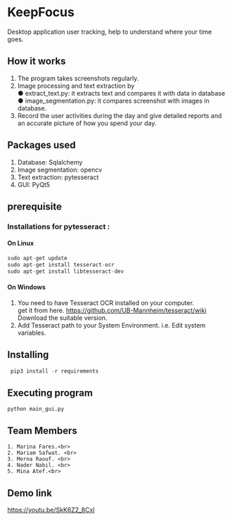 # KeepFocus
Desktop application user tracking, help to understand where your time goes. 

## How it works
1. The program takes screenshots regularly.
2. Image processing and text extraction by <br />
● extract_text.py: it extracts text and compares it with data in database<br />
● image_segmentation.py: it compares screenshot with images in database.<br />
3. Record the user activities during the day and give detailed reports and an accurate
picture of how you spend your day.

## Packages used
1. Database: Sqlalchemy <br />
2. Image segmentation: opencv <br />
3. Text extraction: pytesseract<br />
4. GUI: PyQt5

## prerequisite
### Installations for pytesseract :
 #### On Linux
```python
sudo apt-get update
sudo apt-get install tesseract-ocr
sudo apt-get install libtesseract-dev
```
#### On Windows

1. You need to have Tesseract OCR installed on your computer.<br>
   get it from here. https://github.com/UB-Mannheim/tesseract/wiki <br>
   Download the suitable version.
2. Add Tesseract path to your System Environment. i.e. Edit system variables.

## Installing
```python
 pip3 install -r requirements 
 ```
 ## Executing program
 ``` 
 python main_gui.py
 ```
 ## Team Members
 ``` 
 1. Marina Fares.<br>
 2. Mariam Safwat. <br>
 3. Merna Raouf. <br>
 4. Nader Nabil. <br>
 5. Mina Atef.<br>
 ```
 ## Demo link

https://youtu.be/SkK6Z2_8CxI

